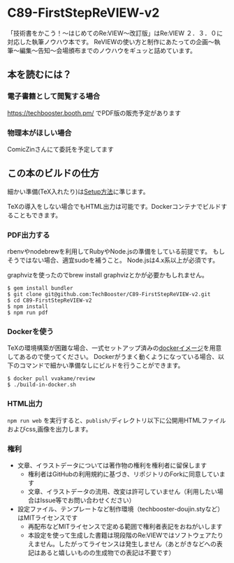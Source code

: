 # C89-FirstStepReVIEW-v2

「技術書をかこう！〜はじめてのRe:VIEW〜改訂版」はRe:VIEW ２．３．０に対応した執筆ノウハウ本です。
ReVIEWの使い方と制作にあたっての企画〜執筆〜編集〜告知〜会場頒布までのノウハウをギュッと詰めています。

## 本を読むには？

### 電子書籍として閲覧する場合

https://techbooster.booth.pm/
でPDF版の販売予定があります

### 物理本がほしい場合

ComicZinさんにて委託を予定してます

## この本のビルドの仕方

細かい準備(TeX入れたり)は[Setup方法](https://github.com/TechBooster/C89-FirstStepReVIEW-v2/blob/9ecb665f38ffb54c8943fb0406e3fe2bd9bc5e40/articles/setup.re)に準じます。

TeXの導入をしない場合でもHTML出力は可能です。Dockerコンテナでビルドすることもできます。

### PDF出力する

rbenvやnodebrewを利用してRubyやNode.jsの準備をしている前提です。
もしそうではない場合、適宜sudoを補うこと。
Node.jsは4.x系以上が必須です。

graphvizを使ったのでbrew install graphvizとかが必要かもしれません。

```
$ gem install bundler
$ git clone git@github.com:TechBooster/C89-FirstStepReVIEW-v2.git
$ cd C89-FirstStepReVIEW-v2
$ npm install
$ npm run pdf
```

### Dockerを使う

TeXの環境構築が困難な場合、一式セットアップ済みの[dockerイメージ](https://registry.hub.docker.com/u/vvakame/review/)を用意してあるので使ってください。
Dockerがうまく動くようになっている場合、以下のコマンドで細かい準備なしにビルドを行うことができます。

```
$ docker pull vvakame/review
$ ./build-in-docker.sh
```

### HTML出力

`npm run web` を実行すると、`publish/`ディレクトリ以下に公開用HTMLファイルおよびcss,画像を出力します。

### 権利

 * 文章、イラストデータについては著作物の権利を権利者に留保します
   * 権利者はGitHubの利用規約に基づき、リポジトリのForkに同意しています
   * 文章、イラストデータの流用、改変は許可していません（利用したい場合はIssue等でお問い合わせください）
 * 設定ファイル、テンプレートなど制作環境（techbooster-doujin.styなど）はMITライセンスです
   * 再配布などMITライセンスで定める範囲で権利者表記をおねがいします
   * 本設定を使って生成した書籍は現段階のRe:VIEWではソフトウェアたりえません。したがってライセンスは発生しません（あとがきなどへの表記はあると嬉しいものの生成物での表記は不要です）
